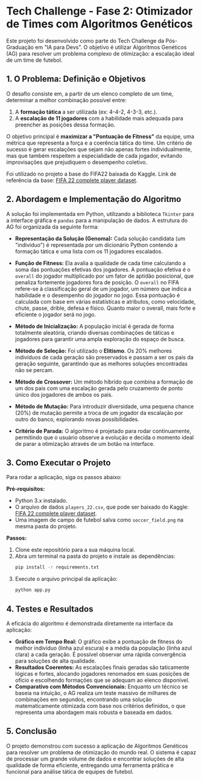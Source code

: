 # Tech Challenge - Fase 2: Otimizador de Times com Algoritmos Genéticos

Este projeto foi desenvolvido como parte do Tech Challenge da Pós-Graduação em "IA para Devs". O objetivo é utilizar Algoritmos Genéticos (AG) para resolver um problema complexo de otimização: a escalação ideal de um time de futebol.

## 1. O Problema: Definição e Objetivos

O desafio consiste em, a partir de um elenco completo de um time, determinar a melhor combinação possível entre:
1.  A **formação tática** a ser utilizada (ex: 4-4-2, 4-3-3, etc.).
2.  A **escalação de 11 jogadores** com a habilidade mais adequada para preencher as posições dessa formação.

O objetivo principal é **maximizar a "Pontuação de Fitness"** da equipe, uma métrica que representa a força e a coerência tática do time. Um critério de sucesso é gerar escalações que sejam não apenas fortes individualmente, mas que também respeitem a especialidade de cada jogador, evitando improvisações que prejudiquem o desempenho coletivo.

Foi utilizado no projeto a base do FIFA22 baixada do Kaggle. Link de referência da base: [FIFA 22 complete player dataset](https://www.kaggle.com/datasets/stefanoleone992/fifa-22-complete-player-dataset).

## 2. Abordagem e Implementação do Algoritmo

A solução foi implementada em Python, utilizando a biblioteca `Tkinter` para a interface gráfica e `pandas` para a manipulação de dados. A estrutura do AG foi organizada da seguinte forma:

* **Representação da Solução (Genoma):** Cada solução candidata (um "indivíduo") é representada por um dicionário Python contendo a formação tática e uma lista com os 11 jogadores escalados.

* **Função de Fitness:** Ela avalia a qualidade de cada time calculando a soma das pontuações efetivas dos jogadores. A pontuação efetiva é o `overall` do jogador multiplicado por um fator de aptidão posicional, que penaliza fortemente jogadores fora de posição.
O `overall` no FIFA refere-se à classificação geral de um jogador, um número que indica a habilidade e o desempenho do jogador no jogo. Essa pontuação é calculada com base em várias estatísticas e atributos, como velocidade, chute, passe, drible, defesa e físico. Quanto maior o overall, mais forte e eficiente o jogador será no jogo.

* **Método de Inicialização:** A população inicial é gerada de forma totalmente aleatória, criando diversas combinações de táticas e jogadores para garantir uma ampla exploração do espaço de busca.

* **Método de Seleção:** Foi utilizado o **Elitismo**. Os 20% melhores indivíduos de cada geração são preservados e passam a ser os pais da geração seguinte, garantindo que as melhores soluções encontradas não se percam.

* **Método de Crossover:** Um método híbrido que combina a formação de um dos pais com uma escalação gerada pelo cruzamento de ponto único dos jogadores de ambos os pais.

* **Método de Mutação:** Para introduzir diversidade, uma pequena chance (20%) de mutação permite a troca de um jogador da escalação por outro do banco, explorando novas possibilidades.

* **Critério de Parada:** O algoritmo é projetado para rodar continuamente, permitindo que o usuário observe a evolução e decida o momento ideal de parar a otimização através de um botão na interface.

## 3. Como Executar o Projeto

Para rodar a aplicação, siga os passos abaixo:

**Pré-requisitos:**
* Python 3.x instalado.
* O arquivo de dados `players_22.csv`, que pode ser baixado do Kaggle: [FIFA 22 complete player dataset](https://www.kaggle.com/datasets/stefanoleone992/fifa-22-complete-player-dataset).
* Uma imagem de campo de futebol salva como `soccer_field.png` na mesma pasta do projeto.

**Passos:**
1.  Clone este repositório para a sua máquina local.
2.  Abra um terminal na pasta do projeto e instale as dependências:
    ```bash
    pip install -r requirements.txt
    ```
3.  Execute o arquivo principal da aplicação:
    ```bash
    python app.py
    ```

## 4. Testes e Resultados

A eficácia do algoritmo é demonstrada diretamente na interface da aplicação:

* **Gráfico em Tempo Real:** O gráfico exibe a pontuação de fitness do melhor indivíduo (linha azul escura) e a média da população (linha azul clara) a cada geração. É possível observar uma rápida convergência para soluções de alta qualidade.
* **Resultados Coerentes:** As escalações finais geradas são taticamente lógicas e fortes, alocando jogadores renomados em suas posições de ofício e escolhendo formações que se adequam ao elenco disponível.
* **Comparativo com Métodos Convencionais:** Enquanto um técnico se baseia na intuição, o AG realiza um teste massivo de milhares de combinações em segundos, encontrando uma solução matematicamente otimizada com base nos critérios definidos, o que representa uma abordagem mais robusta e baseada em dados.

## 5. Conclusão

O projeto demonstrou com sucesso a aplicação de Algoritmos Genéticos para resolver um problema de otimização do mundo real. O sistema é capaz de processar um grande volume de dados e encontrar soluções de alta qualidade de forma eficiente, entregando uma ferramenta prática e funcional para análise tática de equipes de futebol.
